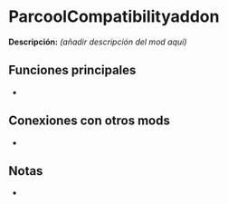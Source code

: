 # ParcoolCompatibilityaddon

**Descripción:** *(añadir descripción del mod aquí)*

## Funciones principales
- 

## Conexiones con otros mods
- 

## Notas
- 
